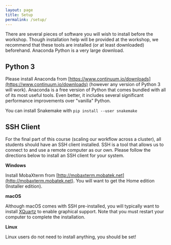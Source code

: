 ```yaml
---
layout: page
title: Setup
permalink: /setup/
---
```


There are several pieces of software you will wish to install before the workshop.
Though installation help will be provided at the workshop, 
we recommend that these tools are installed (or at least downloaded) beforehand.
Anaconda Python is a very large download.

## Python 3

Please install Anaconda from [https://www.continuum.io/downloads](https://www.continuum.io/downloads) 
(however any version of Python 3 will work).
Anaconda is a free version of Python that comes bundled with all of its most useful tools.
Even better, it includes several significant performance improvements over "vanilla" Python.

You can install Snakemake with `pip install --user snakemake`

## SSH Client

For the final part of this course (scaling our workflow across a cluster),
all students should have an SSH client installed.
SSH is a tool that allows us to connect to and use a remote computer as our own.
Please follow the directions below to install an SSH client for your system.

**Windows**

Install MobaXterm from [http://mobaxterm.mobatek.net](http://mobaxterm.mobatek.net).
You will want to get the Home edition (Installer edition).

**macOS**

Although macOS comes with SSH pre-installed, 
you will typically want to install [XQuartz](www.xquartz.org) to enable graphical support.
Note that you must restart your computer to complete the installation.

**Linux**

Linux users do not need to install anything, you should be set!
